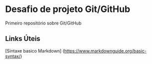 # Desafio de projeto Git/GitHub
Primeiro repositório sobre Git/GitHub
## Links Úteis
[Sintaxe basico Markdown] (https://www.markdownguide.org/basic-syntax/)
